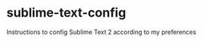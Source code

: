 sublime-text-config
===================

Instructions to config Sublime Text 2 according to my preferences
